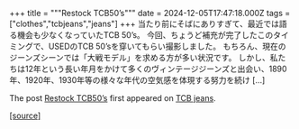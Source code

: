 +++
title = """Restock TCB50’s"""
date = 2024-12-05T17:47:18.000Z
tags = ["clothes","tcbjeans","jeans"]
+++
当たり前にそばにありすぎて、最近では語る機会も少なくなっていたTCB 50’s。 今回、ちょうど補充が完了したこのタイミングで、USEDのTCB 50’sを穿いてもらい撮影しました。 もちろん、現在のジーンズシーンでは「大戦モデル」を求める方が多い状況です。 しかし、私たちは12年という長い年月をかけて多くのヴィンテージジーンズと出会い、1890年、1920年、1930年等の様々な年代の空気感を体現する努力を続け \[…\]

The post [Restock TCB50’s](http://tcbjeans.com/2024/12/06/50262) first appeared on [TCB jeans](http://tcbjeans.com).

[[source]](http://tcbjeans.com/2024/12/06/50262)
